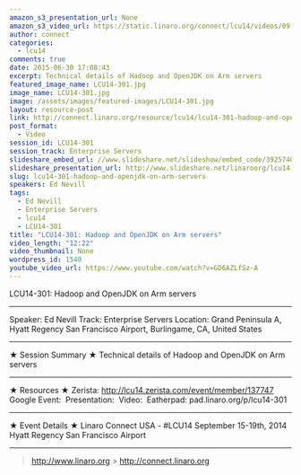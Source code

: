 ```yaml
---
amazon_s3_presentation_url: None
amazon_s3_video_url: https://static.linaro.org/connect/lcu14/videos/09-17-Wednesday/LCU14-301-%20Hadoop%20and%20OpenJDK%20on%20ARM%20servers.mp4
author: connect
categories:
  - lcu14
comments: true
date: 2015-06-30 17:08:43
excerpt: Technical details of Hadoop and OpenJDK on Arm servers
featured_image_name: LCU14-301.jpg
image_name: LCU14-301.jpg
image: /assets/images/featured-images/LCU14-301.jpg
layout: resource-post
link: http://connect.linaro.org/resource/lcu14/lcu14-301-hadoop-and-openjdk-on-arm-servers/
post_format:
  - Video
session_id: LCU14-301
session_track: Enterprise Servers
slideshare_embed_url: //www.slideshare.net/slideshow/embed_code/39257409
slideshare_presentation_url: http://www.slideshare.net/linaroorg/lcu14-301-hadoop-and-open-jdk-on-arm-servers
slug: lcu14-301-hadoop-and-openjdk-on-arm-servers
speakers: Ed Nevill
tags:
  - Ed Nevill
  - Enterprise Servers
  - lcu14
  - LCU14-301
title: "LCU14-301: Hadoop and OpenJDK on Arm servers"
video_length: "12:22"
video_thumbnail: None
wordpress_id: 1540
youtube_video_url: https://www.youtube.com/watch?v=GD6AZLfSz-A
---
```


LCU14-301: Hadoop and OpenJDK on Arm servers

---

Speaker: Ed Nevill
Track: Enterprise Servers
Location: Grand Peninsula A, Hyatt Regency San Francisco Airport, Burlingame, CA, United States

---

★ Session Summary ★
Technical details of Hadoop and OpenJDK on Arm servers

---

★ Resources ★
Zerista: http://lcu14.zerista.com/event/member/137747
Google Event: 
Presentation: 
Video: 
Eatherpad: pad.linaro.org/p/lcu14-301

---

★ Event Details ★
Linaro Connect USA - #LCU14
September 15-19th, 2014
Hyatt Regency San Francisco Airport

---

> http://www.linaro.org > http://connect.linaro.org
